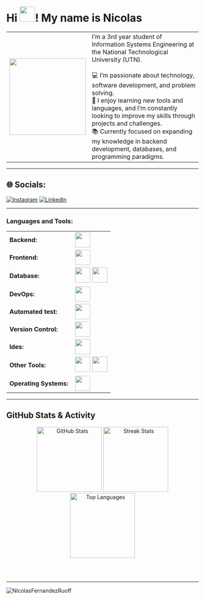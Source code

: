 <h1>    Hi
        <img src="https://media.giphy.com/media/hvRJCLFzcasrR4ia7z/giphy.gif" width=40 />! 
        My name is Nicolas</h1> 
<table>
  <tr>
    <td>
      <img src="https://media.giphy.com/media/O51MQ3DduOcGW6ofR3/giphy.gif" width="200" height="200" />
    </td>
    <td>
      I’m a 3rd year student of Information Systems Engineering at the National Technological University (UTN).  
      <br><br>
      💻 I’m passionate about technology, software development, and problem solving.  
      <br>
      🚀 I enjoy learning new tools and languages, and I’m constantly looking to improve my skills through projects and challenges.  
      <br>
      📚 Currently focused on expanding my knowledge in backend development, databases, and programming paradigms.  
    </td>
  </tr>
</table>

---

## 🌐 Socials:
[![Instagram](https://img.shields.io/badge/Instagram-%23E4405F.svg?logo=Instagram&logoColor=white)](https://www.instagram.com/nico_f.r/)  [![LinkedIn](https://img.shields.io/badge/LinkedIn-%230077B5.svg?logo=linkedin&logoColor=white)](https://www.linkedin.com/in/nicolas-fernandez-ruoff-134629334/)

---


<h3 align="left">Languages and Tools:</h3>
<table>
    <tr>
        <td style="font-weight: bold; padding-right: 10px; vertical-align: center; border: none;">Backend:</td>
        <td><img height="40" src="https://skillicons.dev/icons?i=java,python,spring,maven,nodejs,express,haskell,ruby,c,cpp"/></td>
    </tr>
    <tr>
        <td style="font-weight: bold; padding-right: 10px; vertical-align: center;">Frontend:</td>
        <td><img height="40" src="https://skillicons.dev/icons?i=react,angular,bootstrap,html,css,js,ts,figma"/></td>
    </tr>
    <tr>
        <td style="font-weight: bold; padding-right: 10px; vertical-align: center; border: none;">Database:</td>
        <td>
            <img height="40" src="https://skillicons.dev/icons?i=mysql,mongodb"/>
            <img height="40" src="https://upload.wikimedia.org/wikipedia/en/b/bc/MSSQL_SSMS_21_icon.png"/>
        </td>
    </tr>
    <tr>
        <td style="font-weight: bold; padding-right: 10px; vertical-align: center; border: none;">DevOps:</td>
        <td><img height="40" src="https://skillicons.dev/icons?i=docker"/></td>
    </tr>
    <tr>
        <td style="font-weight: bold; padding-right: 10px; vertical-align: center; border: none;">Automated test:</td>
        <td><img height="40" src="https://skillicons.dev/icons?i=jest"/></td>
    </tr>
    <tr>
        <td style="font-weight: bold; padding-right: 10px; vertical-align: center; border: none;">Version Control:</td>
        <td><img height="40" src="https://skillicons.dev/icons?i=git,github"/></td>
    </tr>
    <tr>
        <td style="font-weight: bold; padding-right: 10px; vertical-align: center; border: none;">Ides:</td>
        <td><img height="40" src="https://skillicons.dev/icons?i=vscode,visualstudio,idea"/></td>
    </tr>
    <tr>
        <td style="font-weight: bold; padding-right: 10px; vertical-align: center; border: none;">Other Tools:</td>
        <td>
            <img height="40" src="https://skillicons.dev/icons?i=postman,firebase"/>
            <img height="40" src="https://upload.wikimedia.org/wikipedia/commons/a/ab/Swagger-logo.png"/>
        </td>
    </tr>
    <tr>
        <td style="font-weight: bold; padding-right: 10px; vertical-align: center; border: none;">Operating Systems:</td>
        <td><img height="40" src="https://skillicons.dev/icons?i=windows,linux"/></td>
    </tr>
</table>

---

## GitHub Stats & Activity

<div align="center">

<!-- GitHub Stats -->
<img src="https://github-readme-stats.vercel.app/api?username=NicolasFernandezRuoff&show_icons=true&theme=radical&hide_border=true&count_private=true" height="170" alt="GitHub Stats" />

<!-- Streak Stats -->
<img src="https://streak-stats.demolab.com?user=NicolasFernandezRuoff&theme=radical&hide_border=true" height="170" alt="Streak Stats" />

<!-- Top Languages -->
<img src="https://github-readme-stats.vercel.app/api/top-langs/?username=NicolasFernandezRuoff&theme=radical&hide_border=true&layout=compact" height="170" alt="Top Languages" />

<br><br>

--- 

<!-- Visit Counter -->
<p align="left"> 
  <img src="https://komarev.com/ghpvc/?username=NicolasFernandezRuoff&label=Profile%20views&color=0e75b6&style=flat" alt="NicolasFernandezRuoff" /> 
</p>

</div>


